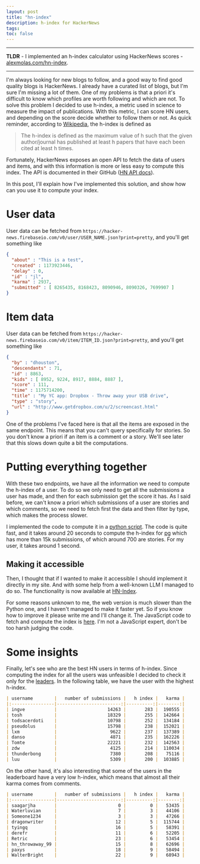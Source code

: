 ```yaml
---
layout: post
title: "hn-index" 
description: h-index for HackerNews
tags:
toc: false
---
```


---

**TLDR** - I implemented an h-index calculator using HackerNews scores - [alexmolas.com/hn-index](https://www.alexmolas.com/hn-index).

---

I'm always looking for new blogs to follow, and a good way to find good quality blogs is HackerNews. I already have a curated list of blogs, but I'm sure I'm missing a lot of them. One of my problems is that a priori it's difficult to know which profiles are worth following and which are not. To solve this problem I decided to use h-index, a metric used in science to measure the impact of publications. With this metric, I can score HN users, and depending on the score decide whether to follow them or not. As quick reminder, according to [Wikipedia](https://en.wikipedia.org/wiki/H-index), the h-index is defined as 

>The h-index is defined as the maximum value of h such that the given author/journal has published at least h papers that have each been cited at least h times.

Fortunately, HackerNews exposes an open API to fetch the data of users and items, and with this information is more or less easy to compute this index. The API is documented in their GitHub ([HN API docs](https://github.com/HackerNews/API)).

In this post, I'll explain how I've implemented this solution, and show how can you use it to compute your index.

# User data

User data can be fetched from `https://hacker-news.firebaseio.com/v0/user/USER_NAME.json?print=pretty`, and you'll get something like

```json
{
  "about" : "This is a test",
  "created" : 1173923446,
  "delay" : 0,
  "id" : "jl",
  "karma" : 2937,
  "submitted" : [ 8265435, 8168423, 8090946, 8090326, 7699907 ]
}
```

# Item data

User data can be fetched from `https://hacker-news.firebaseio.com/v0/item/ITEM_ID.json?print=pretty`, and you'll get something like

```json
{
  "by" : "dhouston",
  "descendants" : 71,
  "id" : 8863,
  "kids" : [ 8952, 9224, 8917, 8884, 8887 ],
  "score" : 111,
  "time" : 1175714200,
  "title" : "My YC app: Dropbox - Throw away your USB drive",
  "type" : "story",
  "url" : "http://www.getdropbox.com/u/2/screencast.html"
}
```

One of the problems I've faced here is that all the items are exposed in the same endpoint. This means that you can't query specifically for stories. So you don't know a priori if an item is a comment or a story. We'll see later that this slows down quite a bit the computations.

# Putting everything together

With these two endpoints, we have all the information we need to compute the h-index of a user. To do so we only need to get all the submissions a user has made, and then for each submission get the score it has. As I said before, we can't know a priori which submissions of a user are stories and which comments, so we need to fetch first the data and then filter by type, which makes the process slower.

I implemented the code to compute it in a [python script](https://github.com/alexmolas/alexmolas.github.io/blob/master/hn-index/script.py). The code is quite fast, and it takes around 20 seconds to compute the h-index for [pg](https://news.ycombinator.com/user?id=pg) which has more than 15k submissions, of which around 700 are stories. For my user, it takes around 1 second.

## Making it accessible

Then, I thought that if I wanted to make it accessible I should implement it directly in my site. And with some help from a well-known LLM I managed to do so. The functionality is now available at [HN-Index](https://www.alexmolas.com/hn-index/).

For some reasons unknown to me, the web version is much slower than the Python one, and I haven't managed to make it faster yet. So if you know how to improve it please write me and I'll change it. The JavaScript code to fetch and compute the index is [here](https://github.com/alexmolas/alexmolas.github.io/blob/master/hn-index/app.js). I'm not a JavaScript expert, don't be too harsh judging the code.

# Some insights

Finally, let's see who are the best HN users in terms of h-index. Since computing the index for all the users was unfeasible I decided to check it only for the [leaders](https://news.ycombinator.com/leaders). In the following table, we have the user with the highest h-index.


```markdown
| username        |   number of submissions |   h index |   karma |
|:----------------|------------------------:|----------:|--------:|
| ingve           |                   14263 |       283 |  190555 |
| tosh            |                   18329 |       255 |  142664 |
| todsacerdoti    |                   10798 |       252 |  134184 |
| pseudolus       |                   15798 |       238 |  152021 |
| lxm             |                    9622 |       237 |  137389 |
| danso           |                    4871 |       235 |  162226 |
| Tomte           |                   22221 |       232 |  142563 |
| zdw             |                    4125 |       214 |  110034 |
| thunderbong     |                    7380 |       208 |   75116 |
| luu             |                    5309 |       200 |  103885 |
```

On the other hand, it's also interesting that some of the users in the leaderboard have a very low h-index, which means that almost all their karma comes from comments.

```markdown
| username        |   number of submissions |   h index |   karma |
|:----------------|------------------------:|----------:|--------:|
| saagarjha       |                       0 |         0 |   53435 |
| Waterluvian     |                       7 |         3 |   44106 |
| Someone1234     |                       3 |         3 |   47266 |
| dragonwriter    |                      12 |         5 |  115744 |
| tyingq          |                      16 |         5 |   58391 |
| derefr          |                      11 |         6 |   52205 |
| Retric          |                      23 |         6 |   53454 |
| hn_throwaway_99 |                      15 |         8 |   62696 |
| paxys           |                      18 |         9 |   58494 |
| WalterBright    |                      22 |         9 |   68943 |
```
